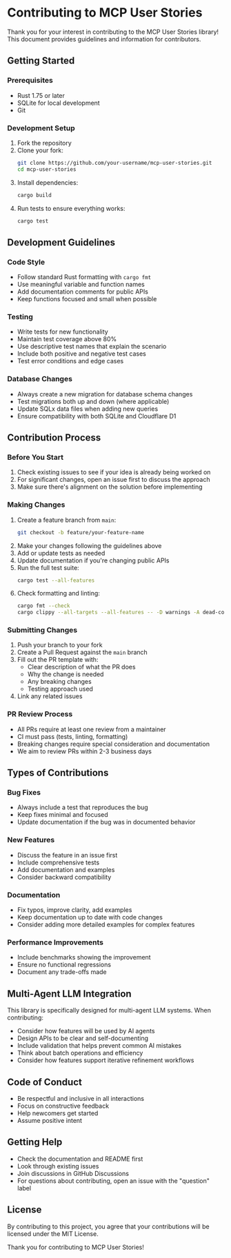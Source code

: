 # Contributing to MCP User Stories

Thank you for your interest in contributing to the MCP User Stories library! This document provides guidelines and information for contributors.

## Getting Started

### Prerequisites

- Rust 1.75 or later
- SQLite for local development
- Git

### Development Setup

1. Fork the repository
2. Clone your fork:
   ```bash
   git clone https://github.com/your-username/mcp-user-stories.git
   cd mcp-user-stories
   ```
3. Install dependencies:
   ```bash
   cargo build
   ```
4. Run tests to ensure everything works:
   ```bash
   cargo test
   ```

## Development Guidelines

### Code Style

- Follow standard Rust formatting with `cargo fmt`
- Use meaningful variable and function names
- Add documentation comments for public APIs
- Keep functions focused and small when possible

### Testing

- Write tests for new functionality
- Maintain test coverage above 80%
- Use descriptive test names that explain the scenario
- Include both positive and negative test cases
- Test error conditions and edge cases

### Database Changes

- Always create a new migration for database schema changes
- Test migrations both up and down (where applicable)
- Update SQLx data files when adding new queries
- Ensure compatibility with both SQLite and Cloudflare D1

## Contribution Process

### Before You Start

1. Check existing issues to see if your idea is already being worked on
2. For significant changes, open an issue first to discuss the approach
3. Make sure there's alignment on the solution before implementing

### Making Changes

1. Create a feature branch from `main`:
   ```bash
   git checkout -b feature/your-feature-name
   ```
2. Make your changes following the guidelines above
3. Add or update tests as needed
4. Update documentation if you're changing public APIs
5. Run the full test suite:
   ```bash
   cargo test --all-features
   ```
6. Check formatting and linting:
   ```bash
   cargo fmt --check
   cargo clippy --all-targets --all-features -- -D warnings -A dead-code
   ```

### Submitting Changes

1. Push your branch to your fork
2. Create a Pull Request against the `main` branch
3. Fill out the PR template with:
   - Clear description of what the PR does
   - Why the change is needed
   - Any breaking changes
   - Testing approach used
4. Link any related issues

### PR Review Process

- All PRs require at least one review from a maintainer
- CI must pass (tests, linting, formatting)
- Breaking changes require special consideration and documentation
- We aim to review PRs within 2-3 business days

## Types of Contributions

### Bug Fixes
- Always include a test that reproduces the bug
- Keep fixes minimal and focused
- Update documentation if the bug was in documented behavior

### New Features
- Discuss the feature in an issue first
- Include comprehensive tests
- Add documentation and examples
- Consider backward compatibility

### Documentation
- Fix typos, improve clarity, add examples
- Keep documentation up to date with code changes
- Consider adding more detailed examples for complex features

### Performance Improvements
- Include benchmarks showing the improvement
- Ensure no functional regressions
- Document any trade-offs made

## Multi-Agent LLM Integration

This library is specifically designed for multi-agent LLM systems. When contributing:

- Consider how features will be used by AI agents
- Design APIs to be clear and self-documenting
- Include validation that helps prevent common AI mistakes
- Think about batch operations and efficiency
- Consider how features support iterative refinement workflows

## Code of Conduct

- Be respectful and inclusive in all interactions
- Focus on constructive feedback
- Help newcomers get started
- Assume positive intent

## Getting Help

- Check the documentation and README first
- Look through existing issues
- Join discussions in GitHub Discussions
- For questions about contributing, open an issue with the "question" label

## License

By contributing to this project, you agree that your contributions will be licensed under the MIT License.

Thank you for contributing to MCP User Stories!